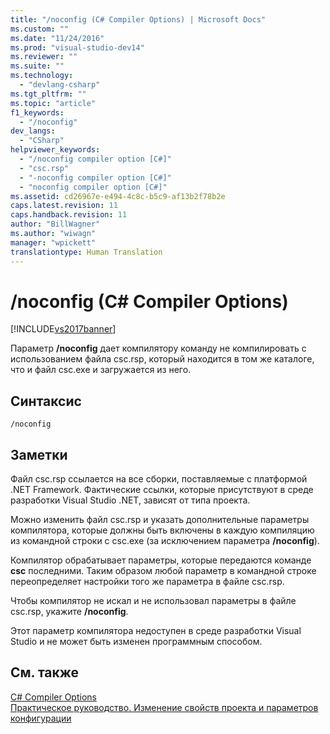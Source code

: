 ```yaml
---
title: "/noconfig (C# Compiler Options) | Microsoft Docs"
ms.custom: ""
ms.date: "11/24/2016"
ms.prod: "visual-studio-dev14"
ms.reviewer: ""
ms.suite: ""
ms.technology: 
  - "devlang-csharp"
ms.tgt_pltfrm: ""
ms.topic: "article"
f1_keywords: 
  - "/noconfig"
dev_langs: 
  - "CSharp"
helpviewer_keywords: 
  - "/noconfig compiler option [C#]"
  - "csc.rsp"
  - "-noconfig compiler option [C#]"
  - "noconfig compiler option [C#]"
ms.assetid: cd26967e-e494-4c8c-b5c9-af13b2f78b2e
caps.latest.revision: 11
caps.handback.revision: 11
author: "BillWagner"
ms.author: "wiwagn"
manager: "wpickett"
translationtype: Human Translation
---
```

# /noconfig (C# Compiler Options)
[!INCLUDE[vs2017banner](../../../csharp/includes/vs2017banner.md)]

Параметр **\/noconfig** дает компилятору команду не компилировать с использованием файла csc.rsp, который находится в том же каталоге, что и файл csc.exe и загружается из него.  
  
## Синтаксис  
  
```  
/noconfig  
```  
  
## Заметки  
 Файл csc.rsp ссылается на все сборки, поставляемые с платформой .NET Framework.  Фактические ссылки, которые присутствуют в среде разработки Visual Studio .NET, зависят от типа проекта.  
  
 Можно изменить файл csc.rsp и указать дополнительные параметры компилятора, которые должны быть включены в каждую компиляцию из командной строки с csc.exe \(за исключением параметра **\/noconfig**\).  
  
 Компилятор обрабатывает параметры, которые передаются команде **csc** последними.  Таким образом любой параметр в командной строке переопределяет настройки того же параметра в файле csc.rsp.  
  
 Чтобы компилятор не искал и не использовал параметры в файле csc.rsp, укажите **\/noconfig**.  
  
 Этот параметр компилятора недоступен в среде разработки Visual Studio и не может быть изменен программным способом.  
  
## См. также  
 [C\# Compiler Options](../../../csharp/language-reference/compiler-options/index.md)   
 [Практическое руководство. Изменение свойств проекта и параметров конфигурации](http://msdn.microsoft.com/ru-ru/e7184bc5-2f2b-4b4f-aa9a-3ecfcbc48b67)